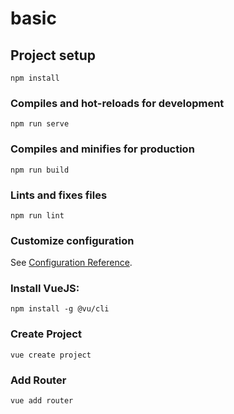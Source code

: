 # basic

## Project setup
```
npm install
```

### Compiles and hot-reloads for development
```
npm run serve
```

### Compiles and minifies for production
```
npm run build
```

### Lints and fixes files
```
npm run lint
```

### Customize configuration
See [Configuration Reference](https://cli.vuejs.org/config/).




### Install VueJS: 
```npm install -g @vu/cli```

### Create Project
```vue create project```

### Add Router 
```vue add router```

